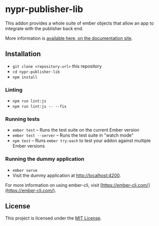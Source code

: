 # nypr-publisher-lib

This addon provides a whole suite of ember objects that allow an app to integrate with the publisher back end.

More information is [available here, on the documentation site](https://nypublicradio.github.io/nypr-publisher-lib/).

Installation
------------------------------------------------------------------------------

* `git clone <repository-url>` this repository
* `cd nypr-publisher-lib`
* `npm install`

### Linting

* `npm run lint:js`
* `npm run lint:js -- --fix`

### Running tests

* `ember test` – Runs the test suite on the current Ember version
* `ember test --server` – Runs the test suite in "watch mode"
* `npm test` – Runs `ember try:each` to test your addon against multiple Ember versions

### Running the dummy application

* `ember serve`
* Visit the dummy application at [http://localhost:4200](http://localhost:4200).

For more information on using ember-cli, visit [https://ember-cli.com/](https://ember-cli.com/).

License
------------------------------------------------------------------------------

This project is licensed under the [MIT License](LICENSE.md).
